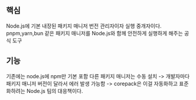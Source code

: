 ## 핵심
Node.js에 기본 내장된 패키지 매니저 번전 관리자이자 실행 중개자이다.
pnpm,yarn,bun 같은 패키지 매니저를 Node.js와 함께 안전하게 실행하게 해주는 공식 도구

## 기능
기존에는 node.js에 npm만 기본 포함
다른 패키지 매니저는 수동 설치 -> 개발자마다 패키지 매니저 버전이 달라서 에러 발생 가능함
-> corepack은 이걸 자동화하고 표준화하려는 Node.js 팀의 대응책이다.